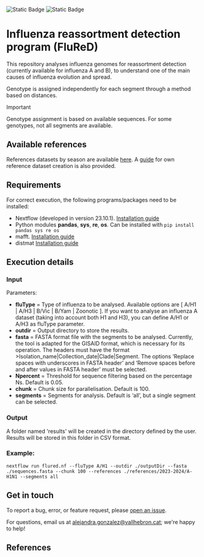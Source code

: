 ![Static Badge](https://img.shields.io/badge/Version-Pre--Release-blue)    ![Static Badge](https://img.shields.io/badge/License-GPL_V3-green)

# Influenza reassortment detection program (FluReD)

This repository analyses influenza genomes for reassortment detection (currently available for influenza A and B), to understand one of the main causes of influenza evolution and spread.

Genotype is assigned independently for each segment through a method based on distances.

> [!IMPORTANT]
> Genotype assignment is based on available sequences. For some genotypes, not all segments are available.



## Available references

References datasets by season are available [here](references). A [guide](references/README.md) for own reference dataset creation is also provided.

## Requirements

For correct execution, the following programs/packages need to be installed:
- Nextflow (developed in version 23.10.1). [Installation guide](https://www.nextflow.io/docs/latest/install.html)
- Python modules **pandas**, **sys**, **re**, **os**. Can be installed with `pip install pandas sys re os` 
- mafft. [Installation guide](https://mafft.cbrc.jp/alignment/software/source.html)
- distmat [Installation guide](http://emboss.open-bio.org/html/adm/index.html)

## Execution details

### Input

Parameters:
- **fluType** = Type of influenza to be analysed. Available options are [ A/H1 | A/H3 | B/Vic | B/Yam | Zoonotic ]. If you want to analyse an influenza A dataset (taking into account both H1 and H3), you can define A/H1 or A/H3 as fluType parameter.
- **outdir** = Output directory to store the results.
- **fasta** = FASTA format file with the segments to be analysed. Currently, the tool is adapted for the GISAID format, which is necessary for its operation. The headers must have the format >Isolation_name|Collection_date|Clade|Segment. The options ‘Replace spaces with underscores in FASTA header’ and ‘Remove spaces before and after values in FASTA header’ must be selected.
- **Npercent** = Threshold for sequence filtering based on the percentage Ns. Default is 0.05.
- **chunk** = Chunk size for parallelisation. Default is 100.
- **segments** = Segments for analysis. Default is ‘all’, but a single segment can be selected.

### Output

A folder named 'results' will be created in the directory defined by the user. Results will be stored in this folder in CSV format.

### Example:
```
nextflow run flured.nf --fluType A/H1 --outdir ./outputDir --fasta ./sequences.fasta --chunk 100 --references ./references/2023-2024/A-H1N1 --segments all
```

## Get in touch

To report a bug, error, or feature request, please [open an issue](https://github.com/ValldHebron-Bioinformatics/FluReD/issues).

For questions, email us at alejandra.gonzalez@vallhebron.cat; we're happy to help!

## References
